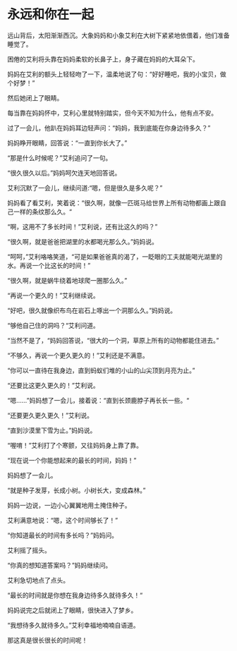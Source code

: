 # 永远和你在一起

远山背后，太阳渐渐西沉。大象妈妈和小象艾利在大树下紧紧地依偎着，他们准备睡觉了。

困倦的艾利将头靠在妈妈柔软的长鼻子上，身子藏在妈妈的大耳朵下。

妈妈在艾利的额头上轻轻吻了一下，温柔地说了句：“好好睡吧，我的小宝贝，做个好梦！”

然后她闭上了眼睛。

每当靠在妈妈怀中，艾利心里就特别踏实，但今天不知为什么，他有点不安。

过了一会儿，他趴在妈妈耳边轻声问：“妈妈，我到底能在你身边待多久？”

妈妈睁开眼睛，回答说：“一直到你长大了。”

“那是什么时候呢？”艾利追问了一句。

“很久很久以后。”妈妈呵欠连天地回答说。

艾利沉默了一会儿，继续问道:“嗯，但是很久是多久呢？”

妈妈看了看艾利，笑着说：“很久啊，就像一匹斑马给世界上所有动物都画上跟自己一样的条纹那么久。“

“啊，这用不了多长时间！”艾利说，还有比这久的吗？”

“很久啊，就是爸爸把湖里的水都喝光那么久。”妈妈说。

“呵呵，”艾利咯咯笑道，“可是如果爸爸真的渴了，一眨眼的工夫就能喝光湖里的水。再说一个比这长的时间！”

“很久啊，就是蜗牛绕着地球爬一圈那么久。”

“再说一个更久的！”艾利继续说。

“好吧，很久就像织布鸟在岩石上啄出一个洞那么久。”妈妈说。

“够他自己住的洞吗？“艾利问道。

“当然不是了，“妈妈回答说，“很大的一个洞，草原上所有的动物都能住进去。”

“不够久，再说一个更久更久的！”艾利还是不满意。

“你可以一直待在我身边，直到蚂蚁们堆的小山的山尖顶到月亮为止。”

“还要比这更久更久的！”艾利说。

“嗯......”妈妈想了一会儿，接着说：“直到长颈鹿脖子再长长一些。“

“还要更久更久更久！”艾利说。

“直到沙漠里下雪为止。”妈妈说。

“喔唷！”艾利打了个寒颤，又往妈妈身上靠了靠。

“现在说一个你能想起来的最长的时间，妈妈！”

妈妈想了一会儿。

“就是种子发芽，长成小树。小树长大，变成森林。”

妈妈一边说，一边小心翼翼地用土掩住种子。

艾利满意地说：“嗯，这个时间够长了！”

“你知道最长的时间有多长吗？”妈妈问。

艾利摇了摇头。

“你真的想知道答案吗？”妈妈继续问。

艾利急切地点了点头。

“最长的时间就是你想在我身边待多久就待多久！“

妈妈说完之后就闭上了眼睛，很快进入了梦乡。

“我想待多久就待多久。”艾利幸福地喃喃自语道。

那这真是很长很长的时间呢！
